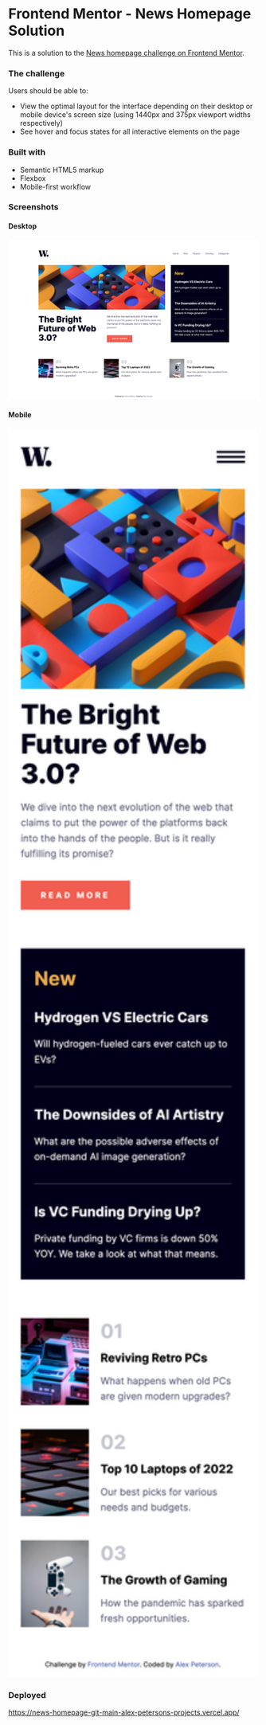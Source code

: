# Frontend Mentor - News Homepage Solution

This is a solution to the [News homepage challenge on Frontend Mentor](https://www.frontendmentor.io/challenges/news-homepage-H6SWTa1MFl).


### The challenge

Users should be able to:

- View the optimal layout for the interface depending on their desktop or mobile device's screen size (using 1440px and 375px viewport widths respectively)
- See hover and focus states for all interactive elements on the page


### Built with
- Semantic HTML5 markup
- Flexbox
- Mobile-first workflow


### Screenshots 

#### Desktop
![Desktop](./Screenshots/Desktop.png)

#### Mobile
<img src="./Screenshots/Mobile.png" width="500">



### Deployed

https://news-homepage-git-main-alex-petersons-projects.vercel.app/

